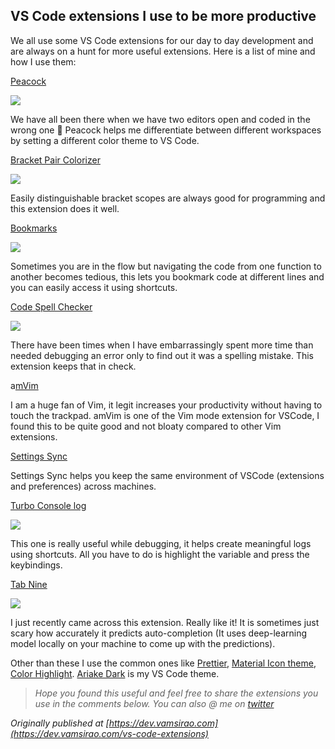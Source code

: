 ## VS Code extensions I use to be more productive


We all use some VS Code extensions for our day to day development and are always on a hunt for more useful extensions. Here is a list of mine and how I use them:

[Peacock](https://www.peacockcode.dev/)

![](https://cdn.hashnode.com/res/hashnode/image-dev/upload/v1626430036072/yhB7VGc5f.png)

We have all been there when we have two editors open and coded in the wrong one 🤦 Peacock helps me differentiate between different workspaces by setting a different color theme to VS Code.

[Bracket Pair Colorizer](https://marketplace.visualstudio.com/items?itemName=CoenraadS.bracket-pair-colorizer-2)

![](https://cdn.hashnode.com/res/hashnode/image-dev/upload/v1626430038364/As-xplcMd.png)

Easily distinguishable bracket scopes are always good for programming and this extension does it well.

[Bookmarks](https://marketplace.visualstudio.com/items?itemName=alefragnani.Bookmarks)

![](https://cdn.hashnode.com/res/hashnode/image-dev/upload/v1626430044472/RUkdj9ITj.gif)

Sometimes you are in the flow but navigating the code from one function to another becomes tedious, this lets you bookmark code at different lines and you can easily access it using shortcuts.

[Code Spell Checker](https://marketplace.visualstudio.com/items?itemName=streetsidesoftware.code-spell-checker)

![](https://cdn.hashnode.com/res/hashnode/image-dev/upload/v1626430048353/E-oHmb4-5.gif)

There have been times when I have embarrassingly spent more time than needed debugging an error only to find out it was a spelling mistake. This extension keeps that in check.

a[mVim](https://marketplace.visualstudio.com/items?itemName=auiworks.amvim)

I am a huge fan of Vim, it legit increases your productivity without having to touch the trackpad. amVim is one of the Vim mode extension for VSCode, I found this to be quite good and not bloaty compared to other Vim extensions.

[Settings Sync](https://marketplace.visualstudio.com/items?itemName=Shan.code-settings-sync)

Settings Sync helps you keep the same environment of VSCode (extensions and preferences) across machines.

[Turbo Console log](https://marketplace.visualstudio.com/items?itemName=ChakrounAnas.turbo-console-log)

![](https://cdn.hashnode.com/res/hashnode/image-dev/upload/v1626430053295/pLMVGpu_l.gif)

This one is really useful while debugging, it helps create meaningful logs using shortcuts. All you have to do is highlight the variable and press the keybindings.

[Tab Nine](https://marketplace.visualstudio.com/items?itemName=TabNine.tabnine-vscode)

![](https://cdn.hashnode.com/res/hashnode/image-dev/upload/v1626430064914/U0vw1TMcy.gif)

I just recently came across this extension. Really like it! It is sometimes just scary how accurately it predicts auto-completion (It uses deep-learning model locally on your machine to come up with the predictions).

Other than these I use the common ones like [Prettier](https://marketplace.visualstudio.com/items?itemName=esbenp.prettier-vscode), [Material Icon theme](https://marketplace.visualstudio.com/items?itemName=PKief.material-icon-theme), [Color Highlight](https://marketplace.visualstudio.com/items?itemName=naumovs.color-highlight). [Ariake Dark](https://marketplace.visualstudio.com/items?itemName=wart.ariake-dark) is my VS Code theme.
> *Hope you found this useful and feel free to share the extensions you use in the comments below. You can also @ me on [twitter](https://twitter.com/vamsirao7)*

*Originally published at [https://dev.vamsirao.com](https://dev.vamsirao.com/vs-code-extensions)*